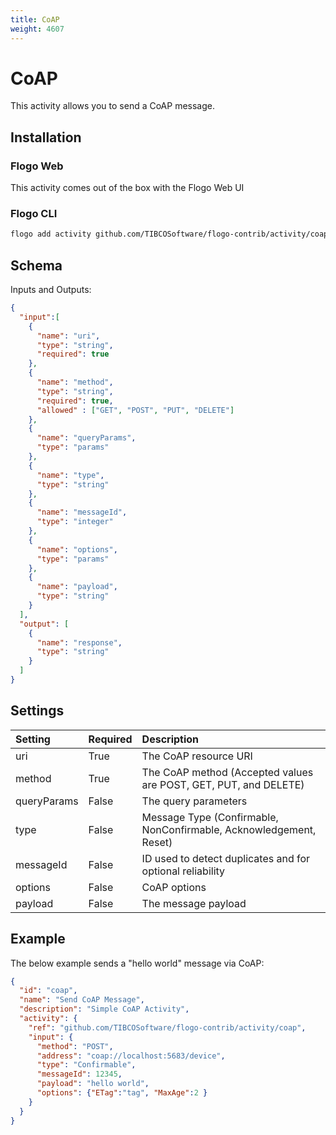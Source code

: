 ```yaml
---
title: CoAP
weight: 4607
---
```


# CoAP
This activity allows you to send a CoAP message.


## Installation
### Flogo Web
This activity comes out of the box with the Flogo Web UI
### Flogo CLI
```bash
flogo add activity github.com/TIBCOSoftware/flogo-contrib/activity/coap
```

## Schema
Inputs and Outputs:

```json
{
  "input":[
    {
      "name": "uri",
      "type": "string",
      "required": true
    },
    {
      "name": "method",
      "type": "string",
      "required": true,
      "allowed" : ["GET", "POST", "PUT", "DELETE"]
    },
    {
      "name": "queryParams",
      "type": "params"
    },
    {
      "name": "type",
      "type": "string"
    },
    {
      "name": "messageId",
      "type": "integer"
    },
    {
      "name": "options",
      "type": "params"
    },
    {
      "name": "payload",
      "type": "string"
    }
  ],
  "output": [
    {
      "name": "response",
      "type": "string"
    }
  ]
}
```

## Settings
| Setting     | Required | Description |
|:------------|:---------|:------------|
| uri         | True     | The CoAP resource URI |
| method      | True     | The CoAP method (Accepted values are POST, GET, PUT, and DELETE) |
| queryParams | False    | The query parameters |
| type        | False    | Message Type (Confirmable, NonConfirmable, Acknowledgement, Reset) |
| messageId   | False    | ID used to detect duplicates and for optional reliability |
| options     | False    | CoAP options |
| payload     | False    | The message payload |


## Example
The below example sends a "hello world" message via CoAP:

```json
{
  "id": "coap",
  "name": "Send CoAP Message",
  "description": "Simple CoAP Activity",
  "activity": {
    "ref": "github.com/TIBCOSoftware/flogo-contrib/activity/coap",
    "input": {
      "method": "POST",
      "address": "coap://localhost:5683/device",
      "type": "Confirmable",
      "messageId": 12345,
      "payload": "hello world",
      "options": {"ETag":"tag", "MaxAge":2 }
    }
  }
}
```